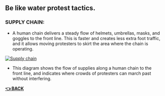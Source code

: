 ## Be like water protest tactics.
### SUPPLY CHAIN:
- A human chain delivers a steady flow of helmets, umbrellas, masks, and goggles to the front line. This is faster and creates less extra foot traffic, and it allows moving protesters to skirt the area where the chain is operating.

[![Supply chain](https://res.cloudinary.com/marcomontalbano/image/upload/v1597250636/video_to_markdown/images/vimeo--447199354-c05b58ac6eb4c4700831b2b3070cd403.jpg)](https://vimeo.com/447199354 "Supply chain")

- This diagram shows the flow of supplies along a human chain to the front line, and indicates where crowds of protesters can march past without interfering.




__[:point_left: BACK](README.md)__
